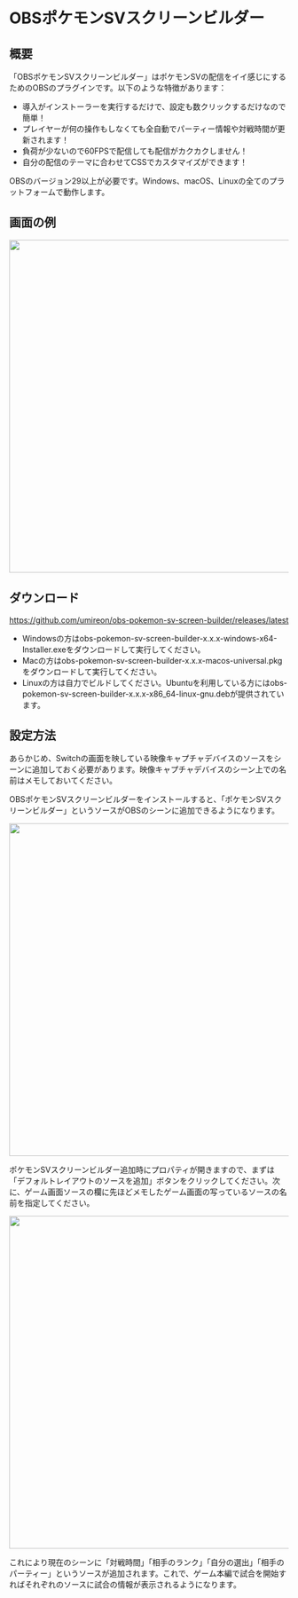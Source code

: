 # OBSポケモンSVスクリーンビルダー

## 概要

「OBSポケモンSVスクリーンビルダー」はポケモンSVの配信をイイ感じにするためのOBSのプラグインです。以下のような特徴があります：

- 導入がインストーラーを実行するだけで、設定も数クリックするだけなので簡単！
- プレイヤーが何の操作もしなくても全自動でパーティー情報や対戦時間が更新されます！
- 負荷が少ないので60FPSで配信しても配信がカクカクしません！
- 自分の配信のテーマに合わせてCSSでカスタマイズができます！

OBSのバージョン29以上が必要です。Windows、macOS、Linuxの全てのプラットフォームで動作します。

## 画面の例

<img src="https://user-images.githubusercontent.com/1067855/218967358-68312e37-166b-4120-890a-8cd8d1df7d49.png" width="600">

## ダウンロード

https://github.com/umireon/obs-pokemon-sv-screen-builder/releases/latest

- Windowsの方はobs-pokemon-sv-screen-builder-x.x.x-windows-x64-Installer.exeをダウンロードして実行してください。
- Macの方はobs-pokemon-sv-screen-builder-x.x.x-macos-universal.pkgをダウンロードして実行してください。
- Linuxの方は自力でビルドしてください。Ubuntuを利用している方にはobs-pokemon-sv-screen-builder-x.x.x-x86_64-linux-gnu.debが提供されています。


## 設定方法

あらかじめ、Switchの画面を映している映像キャプチャデバイスのソースをシーンに追加しておく必要があります。映像キャプチャデバイスのシーン上での名前はメモしておいてください。

OBSポケモンSVスクリーンビルダーをインストールすると、「ポケモンSVスクリーンビルダー」というソースがOBSのシーンに追加できるようになります。

<img width="600" src="https://user-images.githubusercontent.com/1067855/218970534-de84022c-5013-4b3b-a22d-50ec1b3f7328.png">

ポケモンSVスクリーンビルダー追加時にプロパティが開きますので、まずは「デフォルトレイアウトのソースを追加」ボタンをクリックしてください。次に、ゲーム画面ソースの欄に先ほどメモしたゲーム画面の写っているソースの名前を指定してください。

<img width="600" src="https://user-images.githubusercontent.com/1067855/218971023-39bafc81-7970-42d8-9108-636de5fb0c24.png">

これにより現在のシーンに「対戦時間」「相手のランク」「自分の選出」「相手のパーティー」というソースが追加されます。これで、ゲーム本編で試合を開始すればそれぞれのソースに試合の情報が表示されるようになります。
